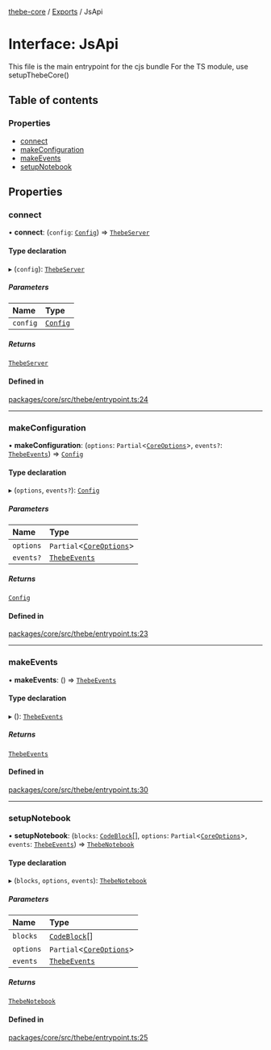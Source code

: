[thebe-core](../README.md) / [Exports](../modules.md) / JsApi

# Interface: JsApi

This file is the main entrypoint for the cjs bundle
For the TS module, use setupThebeCore()

## Table of contents

### Properties

- [connect](JsApi.md#connect)
- [makeConfiguration](JsApi.md#makeconfiguration)
- [makeEvents](JsApi.md#makeevents)
- [setupNotebook](JsApi.md#setupnotebook)

## Properties

### connect

• **connect**: (`config`: [`Config`](../classes/Config.md)) => [`ThebeServer`](../classes/ThebeServer.md)

#### Type declaration

▸ (`config`): [`ThebeServer`](../classes/ThebeServer.md)

##### Parameters

| Name | Type |
| :------ | :------ |
| `config` | [`Config`](../classes/Config.md) |

##### Returns

[`ThebeServer`](../classes/ThebeServer.md)

#### Defined in

[packages/core/src/thebe/entrypoint.ts:24](https://github.com/executablebooks/thebe/blob/3f03d48/packages/core/src/thebe/entrypoint.ts#L24)

___

### makeConfiguration

• **makeConfiguration**: (`options`: `Partial`<[`CoreOptions`](CoreOptions.md)\>, `events?`: [`ThebeEvents`](../classes/ThebeEvents.md)) => [`Config`](../classes/Config.md)

#### Type declaration

▸ (`options`, `events?`): [`Config`](../classes/Config.md)

##### Parameters

| Name | Type |
| :------ | :------ |
| `options` | `Partial`<[`CoreOptions`](CoreOptions.md)\> |
| `events?` | [`ThebeEvents`](../classes/ThebeEvents.md) |

##### Returns

[`Config`](../classes/Config.md)

#### Defined in

[packages/core/src/thebe/entrypoint.ts:23](https://github.com/executablebooks/thebe/blob/3f03d48/packages/core/src/thebe/entrypoint.ts#L23)

___

### makeEvents

• **makeEvents**: () => [`ThebeEvents`](../classes/ThebeEvents.md)

#### Type declaration

▸ (): [`ThebeEvents`](../classes/ThebeEvents.md)

##### Returns

[`ThebeEvents`](../classes/ThebeEvents.md)

#### Defined in

[packages/core/src/thebe/entrypoint.ts:30](https://github.com/executablebooks/thebe/blob/3f03d48/packages/core/src/thebe/entrypoint.ts#L30)

___

### setupNotebook

• **setupNotebook**: (`blocks`: [`CodeBlock`](CodeBlock.md)[], `options`: `Partial`<[`CoreOptions`](CoreOptions.md)\>, `events`: [`ThebeEvents`](../classes/ThebeEvents.md)) => [`ThebeNotebook`](../classes/ThebeNotebook.md)

#### Type declaration

▸ (`blocks`, `options`, `events`): [`ThebeNotebook`](../classes/ThebeNotebook.md)

##### Parameters

| Name | Type |
| :------ | :------ |
| `blocks` | [`CodeBlock`](CodeBlock.md)[] |
| `options` | `Partial`<[`CoreOptions`](CoreOptions.md)\> |
| `events` | [`ThebeEvents`](../classes/ThebeEvents.md) |

##### Returns

[`ThebeNotebook`](../classes/ThebeNotebook.md)

#### Defined in

[packages/core/src/thebe/entrypoint.ts:25](https://github.com/executablebooks/thebe/blob/3f03d48/packages/core/src/thebe/entrypoint.ts#L25)
